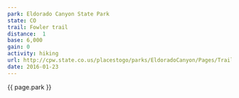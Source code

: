 ```yaml
---
park: Eldorado Canyon State Park
state: CO
trail: Fowler trail
distance:  1
base: 6,000
gain: 0
activity: hiking
url: http://cpw.state.co.us/placestogo/parks/EldoradoCanyon/Pages/Trails.aspx
date: 2016-01-23
---
```

{{ page.park }}

